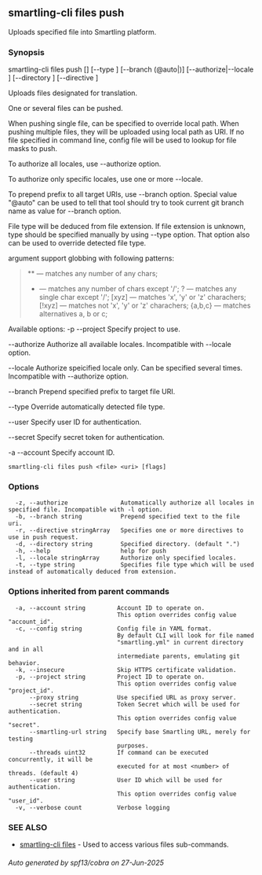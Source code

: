 ## smartling-cli files push

Uploads specified file into Smartling platform.

### Synopsis

smartling-cli files push <file> [<uri>] [--type <type>] [--branch (@auto|<branch name>)] [--authorize|--locale <locale>] [--directory <work dir>] [--directive <smartling directive>]

Uploads files designated for translation.

One or several files can be pushed.

When pushing single file, <uri> can be specified to override local path.
When pushing multiple files, they will be uploaded using local path as URI.
If no file specified in command line, config file will be used to lookup
for file masks to push.

To authorize all locales, use --authorize option.

To authorize only specific locales, use one or more --locale.

To prepend prefix to all target URIs, use --branch option. Special
value "@auto" can be used to tell that tool should try to took current git
branch name as value for --branch option.

File type will be deduced from file extension. If file extension is unknown,
type should be specified manually by using --type option. That option also
can be used to override detected file type.

<file> argument support globbing with following patterns:

  > ** — matches any number of any chars;
  > *  — matches any number of chars except '/';
  > ?  — matches any single char except '/';
  > [xyz]   — matches 'x', 'y' or 'z' charachers;
  > [!xyz]  — matches not 'x', 'y' or 'z' charachers;
  > {a,b,c} — matches alternatives a, b or c;


Available options:
  -p --project <project>
    Specify project to use.

  --authorize
    Authorize all available locales. Incompatible with --locale option.

  --locale <locale>
    Authorize speicified locale only. Can be specified several times.
    Incompatible with --authorize option.

  --branch <branch>
    Prepend specified prefix to target file URI.

  --type <type>
    Override automatically detected file type.

  --user <user>
    Specify user ID for authentication.

  --secret <secret>
    Specify secret token for authentication.

  -a --account <account>
    Specify account ID.


```
smartling-cli files push <file> <uri> [flags]
```

### Options

```
  -z, --authorize               Automatically authorize all locales in specified file. Incompatible with -l option.
  -b, --branch string           Prepend specified text to the file uri.
  -r, --directive stringArray   Specifies one or more directives to use in push request.
  -d, --directory string        Specified directory. (default ".")
  -h, --help                    help for push
  -l, --locale stringArray      Authorize only specified locales.
  -t, --type string             Specifies file type which will be used instead of automatically deduced from extension.
```

### Options inherited from parent commands

```
  -a, --account string         Account ID to operate on.
                               This option overrides config value "account_id".
  -c, --config string          Config file in YAML format.
                               By default CLI will look for file named
                               "smartling.yml" in current directory and in all
                               intermediate parents, emulating git behavior.
  -k, --insecure               Skip HTTPS certificate validation.
  -p, --project string         Project ID to operate on.
                               This option overrides config value "project_id".
      --proxy string           Use specified URL as proxy server.
      --secret string          Token Secret which will be used for authentication.
                               This option overrides config value "secret".
      --smartling-url string   Specify base Smartling URL, merely for testing
                               purposes.
      --threads uint32         If command can be executed concurrently, it will be
                               executed for at most <number> of threads. (default 4)
      --user string            User ID which will be used for authentication.
                               This option overrides config value "user_id".
  -v, --verbose count          Verbose logging
```

### SEE ALSO

* [smartling-cli files](smartling-cli_files.md)	 - Used to access various files sub-commands.

###### Auto generated by spf13/cobra on 27-Jun-2025
